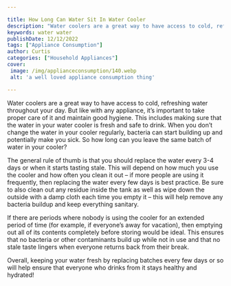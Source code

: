 ```yaml
---

title: How Long Can Water Sit In Water Cooler
description: "Water coolers are a great way to have access to cold, refreshing water throughout your day. But like with any appliance, it’s impo...continue on"
keywords: water water
publishDate: 12/12/2022
tags: ["Appliance Consumption"]
author: Curtis
categories: ["Household Appliances"]
cover: 
 image: /img/applianceconsumption/140.webp
 alt: 'a well loved appliance consumption thing'

---
```


Water coolers are a great way to have access to cold, refreshing water throughout your day. But like with any appliance, it’s important to take proper care of it and maintain good hygiene. This includes making sure that the water in your water cooler is fresh and safe to drink. When you don’t change the water in your cooler regularly, bacteria can start building up and potentially make you sick. So how long can you leave the same batch of water in your cooler? 

The general rule of thumb is that you should replace the water every 3-4 days or when it starts tasting stale. This will depend on how much you use the cooler and how often you clean it out – if more people are using it frequently, then replacing the water every few days is best practice. Be sure to also clean out any residue inside the tank as well as wipe down the outside with a damp cloth each time you empty it – this will help remove any bacteria buildup and keep everything sanitary. 

If there are periods where nobody is using the cooler for an extended period of time (for example, if everyone’s away for vacation), then emptying out all of its contents completely before storing would be ideal. This ensures that no bacteria or other contaminants build up while not in use and that no stale taste lingers when everyone returns back from their break. 

Overall, keeping your water fresh by replacing batches every few days or so will help ensure that everyone who drinks from it stays healthy and hydrated!
